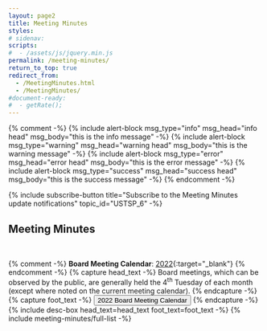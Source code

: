 ```yaml
---
layout: page2
title: Meeting Minutes
styles:
# sidenav:
scripts:
#  - /assets/js/jquery.min.js
permalink: /meeting-minutes/
return_to_top: true
redirect_from:
  - /MeetingMinutes.html
  - /MeetingMinutes/
#document-ready:
#  - getRate();
---
```


{% comment -%}
{% include alert-block msg_type="info" msg_head="info head" msg_body="this is the info message" -%}
{% include alert-block msg_type="warning" msg_head="warning head" msg_body="this is the warning message" -%}
{% include alert-block msg_type="error" msg_head="error head" msg_body="this is the error message" -%}
{% include alert-block msg_type="success" msg_head="success head" msg_body="this is the success message" -%}
{% endcomment -%}

{% include subscribe-button title="Subscribe to the Meeting Minutes update notifications" topic_id="USTSP_6" -%}

## Meeting Minutes

<br>

{% comment -%}
**Board Meeting Calendar**:   [2022]({{site.baseurl}}/pdf/board-meetings/2022_Board_Meeting_Calendar_schedule.pdf){:target="_blank"}
{% endcomment -%}
{% capture head_text -%}
Board meetings, which can be observed by the public, are generally held the 4<sup>th</sup> Tuesday of each month (except where noted on the current meeting calendar).
{% endcapture -%}
{% capture foot_text -%}
<a href="{{site.baseurl}}/pdf/board-meetings/2022_Board_Meeting_Calendar_schedule.pdf" target="_blank"><button class="usa-button on-card thin">2022 Board Meeting Calendar</button></a>
{% endcapture -%}
{% include desc-box head_text=head_text foot_text=foot_text -%}
{% include meeting-minutes/full-list  -%}

<!-- CONTENT END -->
